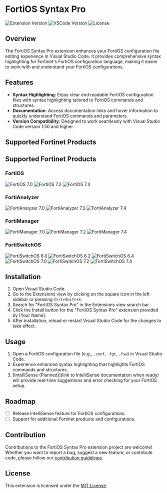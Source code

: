 # FortiOS Syntax Pro

![Extension Version](https://img.shields.io/badge/version-0.0.1-blue.svg)
![VSCode Version](https://img.shields.io/badge/VS%20Code-1.50+-orange.svg)
![License](https://img.shields.io/badge/license-MIT-green.svg)

## Overview

The FortiOS Syntax Pro extension enhances your FortiOS configuration file editing experience in Visual Studio Code. It provides comprehensive syntax highlighting for Fortinet's FortiOS configuration language, making it easier to work with and understand your FortiOS configurations.

## Features

- **Syntax Highlighting**: Enjoy clear and readable FortiOS configuration files with syntax highlighting tailored to FortiOS commands and structures.
- **Documentation**: Access documentation links and hover information to quickly understand FortiOS commands and parameters.
- **Version Compatibility**: Designed to work seamlessly with Visual Studio Code version 1.50 and higher.

## Supported Fortinet Products
## Supported Fortinet Products
### FortiOS
![FortiOS 7.0](https://img.shields.io/badge/FortiOS-7.0-Red.svg)
![FortiOS 7.2](https://img.shields.io/badge/FortiOS-7.2-Red.svg)
![FortiOS 7.4](https://img.shields.io/badge/FortiOS-7.4-Red.svg)

### FortiAnalyzer
![FortiAnalyzer 7.0](https://img.shields.io/badge/FortiAnalyzer-7.0-Red.svg)
![FortiAnalyzer 7.2](https://img.shields.io/badge/FortiAnalyzer-7.2-Red.svg)
![FortiAnalyzer 7.4](https://img.shields.io/badge/FortiAnalyzer-7.4-Red.svg)

### FortiManager
![FortiManager 7.0](https://img.shields.io/badge/FortiManager-7.0-Red.svg)
![FortiManager 7.2](https://img.shields.io/badge/FortiManager-7.2-Red.svg)
![FortiManager 7.4](https://img.shields.io/badge/FortiManager-7.4-Red.svg)

### FortiSwitchOS
![FortiSwitchOS 6.0](https://img.shields.io/badge/FortiSwitchOS-6.0-Red.svg)
![FortiSwitchOS 6.2](https://img.shields.io/badge/FortiSwitchOS-6.2-Red.svg)
![FortiSwitchOS 6.4](https://img.shields.io/badge/FortiSwitchOS-6.4-Red.svg)
![FortiSwitchOS 7.0](https://img.shields.io/badge/FortiSwitchOS-7.0-Red.svg)
![FortiSwitchOS 7.2](https://img.shields.io/badge/FortiSwitchOS-7.2-Red.svg)
![FortiSwitchOS 7.4](https://img.shields.io/badge/FortiSwitchOS-7.4-Red.svg)


## Installation

1. Open Visual Studio Code.
2. Go to the Extensions view by clicking on the square icon in the left sidebar or pressing `Ctrl+Shift+X`.
3. Search for "FortiOS Syntax Pro" in the Extensions view search bar.
4. Click the Install button for the "FortiOS Syntax Pro" extension provided by [Your Name].
5. After installation, reload or restart Visual Studio Code for the changes to take effect.

## Usage

1. Open a FortiOS configuration file (e.g., `.conf`, `.fgt`, `.fsw`) in Visual Studio Code.
2. Experience enhanced syntax highlighting that highlights FortiOS commands and structures.
3. [IntelliSense (Planned)](link to IntelliSense documentation when ready) will provide real-time suggestions and error checking for your FortiOS setup.

## Roadmap

- [ ] Release IntelliSense feature for FortiOS configurations.
- [ ] Support for additional Fortinet products and configurations.

## Contribution

Contributions to the FortiOS Syntax Pro extension project are welcome! Whether you want to report a bug, suggest a new feature, or contribute code, please follow our [contribution guidelines](CONTRIBUTING.md).

## License

This extension is licensed under the [MIT License](LICENSE).